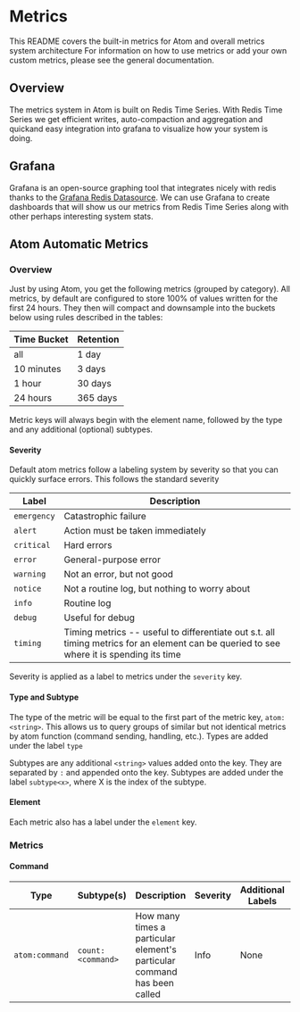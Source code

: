 # Metrics

This README covers the built-in metrics for Atom and overall metrics system architecture For information on how to use metrics or add your own custom metrics, please see the general documentation.

## Overview

The metrics system in Atom is built on Redis Time Series. With Redis Time Series we get efficient writes, auto-compaction and aggregation and quickand easy integration into grafana to visualize how your system is doing.

## Grafana

Grafana is an open-source graphing tool that integrates nicely with redis thanks to the [Grafana Redis Datasource](https://github.com/RedisTimeSeries/grafana-redis-datasource). We can use Grafana to create dashboards that will show us our metrics from Redis Time Series along with other perhaps interesting system stats.

## Atom Automatic Metrics

### Overview

Just by using Atom, you get the following metrics (grouped by category). All metrics, by default are configured to store 100% of values written for the first 24 hours. They then will compact and downsample into the buckets below using rules described in the tables:

| Time Bucket | Retention |
|-------------|-----------|
| all | 1 day |
| 10 minutes | 3 days |
| 1 hour | 30 days |
| 24 hours | 365 days |

Metric keys will always begin with the element name, followed by the type and any additional (optional) subtypes.

#### Severity

Default atom metrics follow a labeling system by severity so that you can quickly surface errors. This follows the standard severity

| Label | Description |
|-------|-------------|
| `emergency` | Catastrophic failure |
| `alert` | Action must be taken immediately |
| `critical` | Hard errors |
| `error` | General-purpose error |
| `warning` | Not an error, but not good |
| `notice` | Not a routine log, but nothing to worry about |
| `info` | Routine log |
| `debug` | Useful for debug |
| `timing` | Timing metrics -- useful to differentiate out s.t. all timing metrics for an element can be queried to see where it is spending its time |

Severity is applied as a label to metrics under the `severity` key.

#### Type and Subtype

The type of the metric will be equal to the first part of the metric key, `atom:<string>`. This allows us to query groups of similar but not identical metrics by atom function (command sending, handling, etc.). Types are added under the label `type`

Subtypes are any additional `<string>` values added onto the key. They are separated by `:` and appended onto the key. Subtypes are added under the label `subtype<x>`, where X is the index of the subtype.

#### Element

Each metric also has a label under the `element` key.

### Metrics

#### Command

| Type | Subtype(s) | Description | Severity | Additional Labels | Aggregation |
|------|------------|-------------|----------|-------------------|-------------|
| `atom:command` | `count:<command>` | How many times a particular element's particular command has been called | Info | None | sum |
